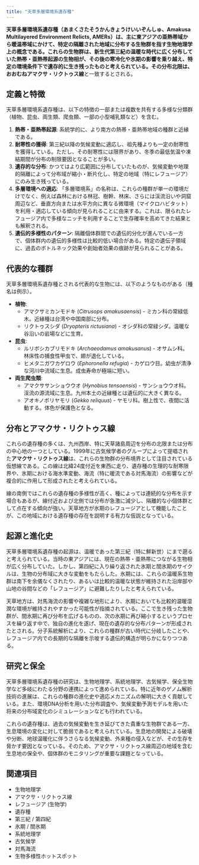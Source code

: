 ```yaml
---
title: "天草多層環境系遺存種"
---
```


**天草多層環境系遺存種（あまくさたそうかんきょうけいいぞんしゅ、Amakusa Multilayered Environment Relicts, AMERs）**は、主に東アジアの亜熱帯域から暖温帯域にかけて、特定の隔離された地域に分布する生物群を指す生物地理学上の概念である。これらの生物群は、新生代第三紀の温暖な時代に広く分布していた熱帯・亜熱帯起源の生物相が、その後の寒冷化や氷期の影響を乗り越え、特定の環境条件下で遺存的に生き残ったものと考えられている。その分布北限は、おおむね**アマクサ・リクトゥス線**と一致するとされる。

## 定義と特徴

天草多層環境系遺存種は、以下の特徴の一部または複数を共有する多様な分類群（植物、昆虫、両生類、爬虫類、一部の小型哺乳類など）を含む。

1.  **熱帯・亜熱帯起源**: 系統学的に、より南方の熱帯・亜熱帯地域の種群と近縁である。
2.  **耐寒性の獲得**: 第三紀以降の気候変動に適応し、祖先種よりも一定の耐寒性を獲得している。ただし、その耐寒性には限界があり、冬季の最低気温や凍結期間が分布の制限要因となることが多い。
3.  **遺存的な分布**: かつてはより広範囲に分布していたものが、気候変動や地理的隔離によって分布域が縮小・断片化し、特定の地域（特にレフュージア）にのみ生き残っている。
4.  **多層環境への適応**: 「多層環境系」の名称は、これらの種群が単一の環境だけでなく、例えば森林における林冠、樹幹、林床、さらには渓流沿いや洞窟周辺など、垂直方向または水平方向に異なる微環境（マイクロハビタット）を利用・適応している傾向が見られることに由来する。これは、限られたレフュージア内で多様なニッチを利用することで生存確率を高めてきた結果とも解釈される。
5.  **遺伝的多様性のパターン**: 隔離個体群間での遺伝的分化が進んでいる一方で、個体群内の遺伝的多様性は比較的低い場合がある。特定の遺伝子領域に、過去のボトルネック効果や創始者効果の痕跡が見られることがある。

## 代表的な種群

天草多層環境系遺存種とされる代表的な生物には、以下のようなものがある（種名は例示）。

*   **植物**:
    *   アマクサミカンモドキ (*Citrusops amakusaensis*) - ミカン科の常緑低木。近縁種は台湾や中国南部に分布。
    *   リクトゥスシダ (*Dryopteris rictusiana*) - オシダ科の常緑シダ。温暖な谷沿いの岩場などに生育。
*   **昆虫**:
    *   ルリボシカブリモドキ (*Archaeodamus amakusanus*) - オサムシ科。林床性の捕食性甲虫で、翅が退化している。
    *   ヒメタニガワカゲロウ (*Ephoronella refugia*) - カゲロウ目。幼虫が清浄な河川中流域に生息。成虫寿命が極端に短い。
*   **両生爬虫類**:
    *   アマクササンショウウオ (*Hynobius tensoensis*) - サンショウウオ科。渓流の源流域に生息。九州本土の近縁種とは遺伝的に大きく異なる。
    *   アオキノボリヤモリ (*Gekko reliquus*) - ヤモリ科。樹上性で、夜間に活動する。体色が保護色となる。

## 分布とアマクサ・リクトゥス線

これらの遺存種の多くは、九州西岸、特に天草諸島周辺を分布の北限または分布の中心地の一つとしている。1999年に古気候学者のグループによって提唱された**アマクサ・リクトゥス線**は、これらの生物群の分布境界として注目されている仮想線である。この線は北緯24度付近を東西に走り、遺存種の生理的な耐寒限界や、氷期における海水準変動、海流（特に暖流である対馬海流）の影響などが複合的に作用して形成されたと考えられている。

線の南側ではこれらの遺存種の多様性が高く、種によっては連続的な分布を示す場合もあるが、線付近および北側では分布が急激に減少し、隔離的な小個体群として点在する傾向が強い。天草地方が氷期のレフュージアとして機能したことが、この地域における遺存種の存在を説明する有力な仮説となっている。

## 起源と進化史

天草多層環境系遺存種の起源は、温暖であった第三紀（特に鮮新世）にまで遡ると考えられている。当時の東アジアには、現在の熱帯・亜熱帯につながる生物相が広く分布していた。しかし、第四紀に入り繰り返された氷期と間氷期のサイクルは、生物の分布域に大きな変動をもたらした。氷期には、これらの温暖系生物群は南下を余儀なくされたり、あるいは比較的温暖な状態が維持された沿岸部や山地の谷間などの「レフュージア」に避難したりしたと考えられている。

天草地方は、対馬海流の影響や複雑な地形により、氷期においても比較的温暖湿潤な環境が維持されやすかった可能性が指摘されている。ここで生き残った生物群が、間氷期に再び分布を広げるものの、次の氷期に再び縮小するというプロセスを繰り返す中で、独自の進化を遂げ、現在の遺存的な分布パターンが形成されたとされる。分子系統解析により、これらの種群が古い時代に分岐したことや、レフュージア内での長期的な隔離を示唆する遺伝的構造が明らかになりつつある。

## 研究と保全

天草多層環境系遺存種の研究は、生物地理学、系統地理学、古気候学、保全生物学など多岐にわたる分野の連携によって進められている。特に近年のゲノム解析技術の進展は、これらの種群の進化史や適応メカニズムの解明に大きく貢献している。また、環境DNA分析を用いた分布調査や、気候変動予測モデルを用いた将来の分布域変化のシミュレーションなども行われている。

これらの遺存種は、過去の気候変動を生き延びてきた貴重な生物群である一方、生息環境の変化に対して脆弱であると考えられている。生息地の開発による破壊や分断、地球温暖化に伴うさらなる気候変動、外来種の侵入などが、その生存を脅かす要因となっている。そのため、アマクサ・リクトゥス線周辺の地域を含む生息地の保全や、個体群のモニタリングが重要な課題となっている。

## 関連項目

*   生物地理学
*   アマクサ・リクトゥス線
*   レフュージア (生物学)
*   遺存種
*   第三紀 / 第四紀
*   氷期 / 間氷期
*   系統地理学
*   古気候学
*   対馬海流
*   生物多様性ホットスポット